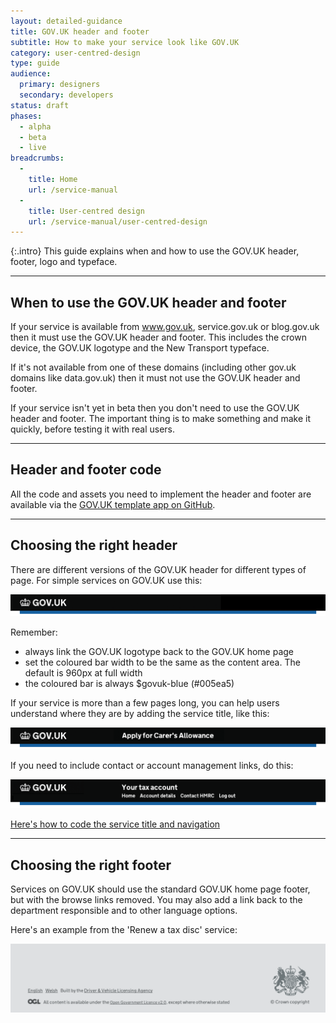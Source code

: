 ```yaml
---
layout: detailed-guidance
title: GOV.UK header and footer
subtitle: How to make your service look like GOV.UK
category: user-centred-design
type: guide
audience:
  primary: designers
  secondary: developers
status: draft
phases:
  - alpha
  - beta
  - live
breadcrumbs:
  -
    title: Home
    url: /service-manual
  -
    title: User-centred design
    url: /service-manual/user-centred-design
---
```


{:.intro}
This guide explains when and how to use the GOV.UK header, footer, logo and typeface.

---

## When to use the GOV.UK header and footer

If your service is available from www.gov.uk, service.gov.uk or blog.gov.uk then it must use the GOV.UK header and footer. This includes the crown device, the GOV.UK logotype and the New Transport typeface.

If it's not available from one of these domains (including other gov.uk domains like data.gov.uk) then it must not use the GOV.UK header and footer.

If your service isn't yet in beta then you don't need to use the GOV.UK header and footer. The important thing is to make something and make it quickly, before testing it with real users.

---

## Header and footer code

All the code and assets you need to implement the header and footer are available via the [GOV.UK template app on GitHub](https://github.com/alphagov/govuk_template).

---

## Choosing the right header

There are different versions of the GOV.UK header for different types of page. For simple services on GOV.UK use this:

<div class="example">
  <img src="/service-manual/assets/images/header-footer/header-pattern-1.png" alt="Header option 1">
</div>

Remember:

* always link the GOV.UK logotype back to the GOV.UK home page
* set the coloured bar width to be the same as the content area. The default is 960px at full width
* the coloured bar is always $govuk-blue (#005ea5)


If your service is more than a few pages long, you can help users understand where they are by adding the service title, like this:

<div class="example">
  <img src="/service-manual/assets/images/header-footer/header-pattern-2.png" alt="Header option 2">
</div>

If you need to include contact or account management links, do this:

<div class="example">
  <img src="/service-manual/assets/images/header-footer/header-pattern-3.png" alt="Header option 3">
</div>

[Here's how to code the service title and navigation](https://github.com/alphagov/govuk_template#propositional-title-and-navigation)

---

## Choosing the right footer

Services on GOV.UK should use the standard GOV.UK home page footer, but with the browse links removed. You may also add a link back to the department responsible and to other language options.

Here's an example from the 'Renew a tax disc' service:

<div class="example">
  <a href="/service-manual/assets/images/header-footer/tax-disc-footer.png">
  <img src="/service-manual/assets/images/header-footer/tax-disc-footer.png" alt="An example footer from the Renew a tax disc service">
  </a>
</div>
